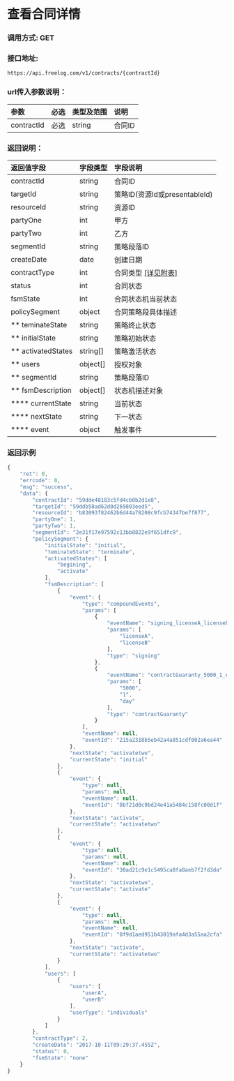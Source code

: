 # 查看合同详情


### 调用方式: GET

### 接口地址:

```
https://api.freelog.com/v1/contracts/{contractId}
```

### url传入参数说明：

| 参数 | 必选 | 类型及范围 | 说明 |
| :--- | :--- | :--- | :--- |
|contractId|必选|string|合同ID


### 返回说明：
| 返回值字段 | 字段类型 | 字段说明 |
| :--- | :--- | :--- |
| contractId | string | 合同ID
| targetId | string | 策略ID(资源Id或presentableId)
| resourceId | string | 资源ID
| partyOne | int | 甲方
| partyTwo | int | 乙方
| segmentId | string | 策略段落ID
| createDate | date | 创建日期
| contractType | int | 合同类型 [[详见附表]][合同类型] |
| status | int | 合同状态
| fsmState | int | 合同状态机当前状态
| policySegment | object | 合同策略段具体描述
| ** teminateState | string | 策略终止状态
| ** initialState | string | 策略初始状态
| ** activatedStates | string[] | 策略激活状态
| ** users | object[] | 授权对象
| ** segmentId | string| 策略段落ID
| ** fsmDescription | object[] | 状态机描述对象
| **** currentState | string| 当前状态
| **** nextState | string| 下一状态
| **** event | object| 触发事件


### 返回示例

```js
{
    "ret": 0,
    "errcode": 0,
    "msg": "success",
    "data": {
        "contractId": "59dde48183c5fd4cb0b2d1e8",
        "targetId": "59ddb58ad62d0d269803eed5",
        "resourceId": "b83093f82462b6d44a78208c9fcb74347be7f877",
        "partyOne": 1,
        "partyTwo": 1,
        "segmentId": "2e31f17e97592c13bb8822e9f651dfc9",
        "policySegment": {
            "initialState": "initial",
            "teminateState": "terminate",
            "activatedStates": [
                "begining",
                "activate"
            ],
            "fsmDescription": [
                {
                    "event": {
                        "type": "compoundEvents",
                        "params": [
                            {
                                "eventName": "signing_licenseA_licenseB",
                                "params": [
                                    "licenseA",
                                    "licenseB"
                                ],
                                "type": "signing"
                            },
                            {
                                "eventName": "contractGuaranty_5000_1_event",
                                "params": [
                                    "5000",
                                    "1",
                                    "day"
                                ],
                                "type": "contractGuaranty"
                            }
                        ],
                        "eventName": null,
                        "eventId": "215a2318b5eb42a4a851cdf002a6ea44"
                    },
                    "nextState": "activatetwo",
                    "currentState": "initial"
                },
                {
                    "event": {
                        "type": null,
                        "params": null,
                        "eventName": null,
                        "eventId": "8bf21d0c9bd24e41a5484c158fc00d1f"
                    },
                    "nextState": "activate",
                    "currentState": "activatetwo"
                },
                {
                    "event": {
                        "type": null,
                        "params": null,
                        "eventName": null,
                        "eventId": "30ad21c9e1c5495ca8fa8aeb7f2fd3da"
                    },
                    "nextState": "activatetwo",
                    "currentState": "activate"
                },
                {
                    "event": {
                        "type": null,
                        "params": null,
                        "eventName": null,
                        "eventId": "0f9d1aed951b43019afa4d3a55aa2cfa"
                    },
                    "nextState": "activate",
                    "currentState": "activatetwo"
                }
            ],
            "users": [
                {
                    "users": [
                        "userA",
                        "userB"
                    ],
                    "userType": "individuals"
                }
            ]
        },
        "contractType": 2,
        "createDate": "2017-10-11T09:29:37.455Z",
        "status": 0,
        "fsmState": "none"
    }
}
```

[合同类型]: http://localhost:4000/附表/合同类型.html "合同类型"
